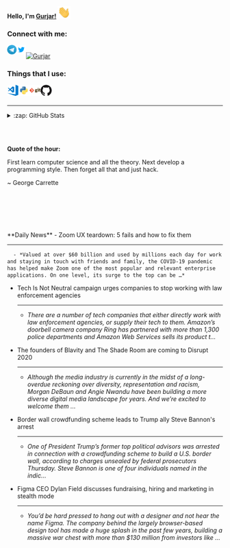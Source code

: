 #### Hello, I'm [Gurjar!](https://GurjarKing.github.io) <img src="https://raw.githubusercontent.com/ABSphreak/ABSphreak/master/gifs/Hi.gif" width="30px"></h2>


### Connect with me:

[<img align="left" alt="Gurjar | Telegram" width="22px" src="https://raw.githubusercontent.com/github/explore/80688e429a7d4ef2fca1e82350fe8e3517d3494d/topics/telegram/telegram.png" />][Telegram]
[<img align="left" alt="Gurjar | Twitter" width="22px" src="https://raw.githubusercontent.com/github/explore/80688e429a7d4ef2fca1e82350fe8e3517d3494d/topics/twitter/twitter.png" />][Twitter]

<br > <a href="https://github.com/GurjarKing"><img src="https://komarev.com/ghpvc/?username=GurjarKing" alt="Gurjar" /></a> <br />

<!-- <br >

![](https://visitor-badge.glitch.me/badge?page_id=GurjarKing)

<br /> -->

### Things that I use:

[<img align="left" alt="Visual Studio Code" width="26px" src="https://raw.githubusercontent.com/github/explore/80688e429a7d4ef2fca1e82350fe8e3517d3494d/topics/visual-studio-code/visual-studio-code.png" />][VSCode]
[<img align="left" alt="Python" width="26px" src="https://raw.githubusercontent.com/github/explore/80688e429a7d4ef2fca1e82350fe8e3517d3494d/topics/python/python.png" />][Python]
[<img align="left" alt="Git" width="26px" src="https://raw.githubusercontent.com/github/explore/80688e429a7d4ef2fca1e82350fe8e3517d3494d/topics/git/git.png" />][Git]
[<img align="left" alt="GitHub" width="26px" src="https://raw.githubusercontent.com/github/explore/78df643247d429f6cc873026c0622819ad797942/topics/github/github.png" />][Github]

<br />
<br />

---
<details>
  <summary>:zap: GitHub Stats</summary>

<img align="left" alt="Gurjar's Github Stats" src="https://github-readme-stats.vercel.app/api?username=GurjarKing&show_icons=true&hide_border=true&count_private=true&include_all_commit=true&theme=algolia" />

</details>

<!-- ### 🔔 My latest tweet
<a href="https://twitter.com/Gurjar_King43" target="_blank">
	<img src="https://github.com/GurjarKing/GurjarKing/raw/master/tweet.png" width="70%" align="center" alt="Click to view on Twitter" title="My latest tweet, as an image"/>
</a> -->
<br>

<pre>

</pre>

**Quote of the hour:**

First learn computer science and all the theory. Next develop a programming style. Then forget all that and just hack.

~ George Carrette
<pre>

</pre>
<br>
<pre>


</pre>
**Daily News**
  - Zoom UX teardown: 5 fails and how to fix them
     <hr/>
     
      - *Valued at over $60 billion and used by millions each day for work and staying in touch with friends and family, the COVID-19 pandemic has helped make Zoom one of the most popular and relevant enterprise applications. On one level, its surge to the top can be …*
     
  - Tech Is Not Neutral campaign urges companies to stop working with law enforcement agencies
      <hr/>
      
      - *There are a number of tech companies that either directly work with law enforcement agencies, or supply their tech to them. Amazon’s doorbell camera company Ring has partnered with more than 1,300 police departments and Amazon Web Services sells its product t…*
      
  - The founders of Blavity and The Shade Room are coming to Disrupt 2020
      <hr/>
      
      - *Although the media industry is currently in the midst of a long-overdue reckoning over diversity, representation and racism, Morgan DeBaun and Angie Nwandu have been building a more diverse digital media landscape for years. And we’re excited to welcome them …*
      
  - Border wall crowdfunding scheme leads to Trump ally Steve Bannon's arrest
      <hr/>
      
      - *One of President Trump’s former top political advisors was arrested in connection with a crowdfunding scheme to build a U.S. border wall, according to charges unsealed by federal prosecutors Thursday. Steve Bannon is one of four individuals named in the indic…*
       
  - Figma CEO Dylan Field discusses fundraising, hiring and marketing in stealth mode
      <hr/>
       
       - *You’d be hard pressed to hang out with a designer and not hear the name Figma. The company behind the largely browser-based design tool has made a huge splash in the past few years, building a massive war chest with more than $130 million from investors like …*
      

<br />

[VSCode]: https://code.visualstudio.com/
[Python]: https://www.python.org/
[Git]: https://git-scm.com/
[Github]: https://github.com/
[Telegram]: https://t.me/Gurjar_King/
[Twitter]: https://twitter.com/Gurjar_King43/
